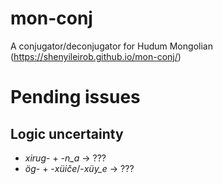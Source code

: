 # mon-conj
A conjugator/deconjugator for Hudum Mongolian (https://shenyileirob.github.io/mon-conj/)

# Pending issues

## Logic uncertainty
* *xirug*- + -*n_a* -> ???
* *ög*- + -*xüiče*/-*xüy_e* -> ???

